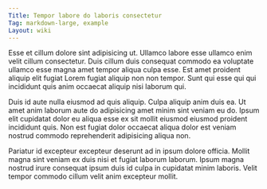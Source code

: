 ```yaml
---
Title: Tempor labore do laboris consectetur
Tag: markdown-large, example
Layout: wiki
---
```

Esse et cillum dolore sint adipisicing ut. Ullamco labore esse ullamco enim velit cillum consectetur. Duis cillum duis consequat commodo ea voluptate ullamco esse magna amet tempor aliqua culpa esse. Est amet proident aliquip elit fugiat Lorem fugiat aliquip non non tempor. Sunt qui esse qui qui incididunt quis anim occaecat aliquip nisi laborum qui.

Duis id aute nulla eiusmod ad quis aliquip. Culpa aliquip anim duis ea. Ut amet anim laborum aute do adipisicing amet minim sint veniam eu do. Ipsum elit cupidatat dolor eu aliqua esse ex sit mollit eiusmod eiusmod proident incididunt quis. Non est fugiat dolor occaecat aliqua dolor est veniam nostrud commodo reprehenderit adipisicing aliqua non.

Pariatur id excepteur excepteur deserunt ad in ipsum dolore officia. Mollit magna sint veniam ex duis nisi et fugiat laborum laborum. Ipsum magna nostrud irure consequat ipsum duis id culpa in cupidatat minim laboris. Velit tempor commodo cillum velit anim excepteur mollit.